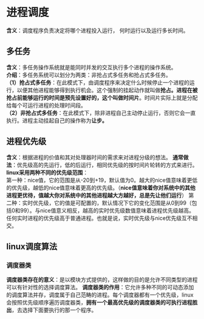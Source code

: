# 进程调度  
**含义**：调度程序负责决定将哪个进程投入运行， 何时运行以及运行多长时间。  
## 多任务  
**含义**：多任务操作系统就是能同时并发的交互执行多个进程的操作系统。  
**介绍**：多任务系统可以划分为两类：非抢占式多任务和抢占式多任务。  
**（1）抢占式多任务**：在此模式下，由调度程序来决定什么时候停止一个进程的运行，以便其他进程能够得到执行机会。这个强制的挂起动作就叫做**抢占。**进程在被抢占前能够运行的时间是预先设置好的，这个叫做**时间片**。时间片实际上就是分配给每个可运行进程的处理时间段。  
**（2）非抢占式多任务**：在此模式下，除非进程自己主动停止运行，否则它会一直执行。进程主动挂起自己的操作称为**让步。**

## 进程优先级  
**含义**：根据进程的价值和其对处理器时间的需求来对进程分级的想法。
**通常做法**：优先级高的先运行，低的后运行，相同优先级的按时间片轮转的方式来进行。
**linux采用两种不同的优先级范围**：  
第一种：nice值，它的范围是从-20到+19，默认值为0。越大的nice值意味着更低的优先级，越低的nice值意味着更高的优先级。（**nice值意味着你对系统中的其他进程更优待，值越大你对系统中的其他进程越大方越好，总是先让他们运行**）
第二种：实时优先级，它的值是可配置的，默认情况下它的变化范围是从0到99（包括0和99）。与nice值意义相反，越高的实时优先级数值意味着进程优先级越高。任何实时进程的优先级高于普通进程。也就是说，实时优先级与nice优先级互不相交。  
## linux调度算法  
### 调度器类  
**调度器类存在的意义**：是以模块方式提供的，这样做的目的是允许不同类型的进程可以有针对性的选择调度算法。
**调度器类的作用**：它允许多种不同的可动态添加的调度算法并存，调度属于自己范畴的进程。每个调度器都有一个优先级，linux会按照优先级顺序遍历调度器类，**拥有一个最高优先级的调度器类的可执行进程胜出**，去选择下面要执行的那一个程序。  

